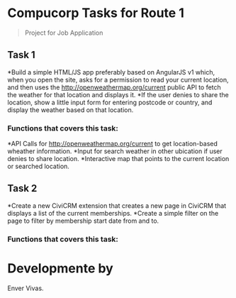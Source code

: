 Compucorp Tasks for Route 1
================
> Project for Job Application

Task 1
-----

*Build a simple HTML/JS app preferably based on AngularJS v1 which, when you open the site, asks for a permission to read your current location, and then uses the http://openweathermap.org/current public API to fetch the weather for that location and displays it.
*If the user denies to share the location, show a little input form for entering postcode or country, and display the weather based on that location.

### Functions that covers this task:

*API Calls for http://openweathermap.org/current to get location-based wheather information.
*Input for search weather in other ubication if user denies to share location.
*Interactive map that points to the current location or searched location.

Task 2
-----

*Create a new CiviCRM extension that creates a new page in CiviCRM that displays a list of the current memberships.
*Create a simple filter on the page to filter by membership start date from and to.

### Functions that covers this task:



Developmente by
============

Enver Vivas.